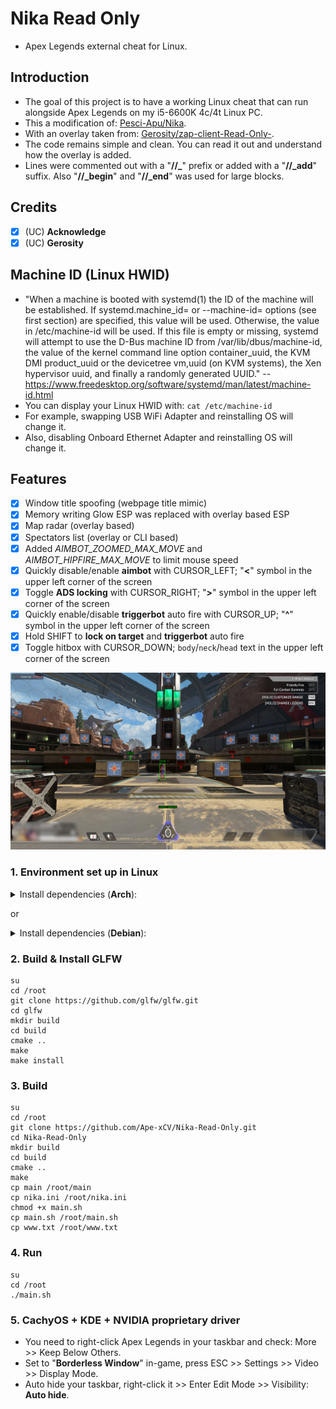 # Nika Read Only

- Apex Legends external cheat for Linux.

## Introduction

- The goal of this project is to have a working Linux cheat that can run alongside Apex Legends on my i5-6600K 4c/4t Linux PC.
- This a modification of: [Pesci-Apu/Nika](https://github.com/Pesci-Apu/Nika).
- With an overlay taken from: [Gerosity/zap-client-Read-Only-](https://github.com/Gerosity/zap-client-Read-Only-).
- The code remains simple and clean. You can read it out and understand how the overlay is added.
- Lines were commented out with a "**//_**" prefix or added with a "**//_add**" suffix. Also "**//_begin**" and "**//_end**" was used for large blocks.

## Credits

- [x] (UC) **Acknowledge**
- [x] (UC) **Gerosity**

## Machine ID (Linux HWID)

- "When a machine is booted with systemd(1) the ID of the machine will be established. If systemd.machine_id= or --machine-id= options (see first section) are specified, this value will be used. Otherwise, the value in /etc/machine-id will be used. If this file is empty or missing, systemd will attempt to use the D-Bus machine ID from /var/lib/dbus/machine-id, the value of the kernel command line option container_uuid, the KVM DMI product_uuid or the devicetree vm,uuid (on KVM systems), the Xen hypervisor uuid, and finally a randomly generated UUID." --https://www.freedesktop.org/software/systemd/man/latest/machine-id.html
- You can display your Linux HWID with: `cat /etc/machine-id`
- For example, swapping USB WiFi Adapter and reinstalling OS will change it.
- Also, disabling Onboard Ethernet Adapter and reinstalling OS will change it.

## Features

* [x] Window title spoofing (webpage title mimic)
* [x] Memory writing Glow ESP was replaced with overlay based ESP
* [x] Map radar (overlay based)
* [x] Spectators list (overlay or CLI based)
* [x] Added _AIMBOT_ZOOMED_MAX_MOVE_ and _AIMBOT_HIPFIRE_MAX_MOVE_ to limit mouse speed
* [x] Quickly disable/enable **aimbot** with CURSOR_LEFT; "**<**" symbol in the upper left corner of the screen
* [x] Toggle **ADS locking** with CURSOR_RIGHT; "**>**" symbol in the upper left corner of the screen
* [x] Quickly enable/disable **triggerbot** auto fire with CURSOR_UP; "**^**" symbol in the upper left corner of the screen
* [x] Hold SHIFT to **lock on target** and **triggerbot** auto fire
* [x] Toggle hitbox with CURSOR_DOWN; `body`/`neck`/`head` text in the upper left corner of the screen

![Screenshot.jpg](Screenshot.jpg)

### 1. Environment set up in Linux

<details>
<summary>Install dependencies (<b>Arch</b>):</summary>

    sudo pacman -Sy libudev0 cmake xorg-server git base-devel libx11 libxtst
</details>

or

<details>
<summary>Install dependencies (<b>Debian</b>):</summary>

    sudo apt-get install -y libudev-dev
    sudo apt install cmake xorg-dev libglu1-mesa-dev libxrandr-dev libxinerama-dev libxcursor-dev libxi-dev
    sudo apt install -y libudev-dev libglu1-mesa-dev libxkbcommon-dev libwayland-dev git cmake g++ gcc libinput-dev libsoil-dev
    sudo apt-get install build-essential
    sudo apt-get install libx11-dev
    sudo apt-get install libxtst-dev
</details>

### 2. Build & Install GLFW

``` shell
su
cd /root
git clone https://github.com/glfw/glfw.git
cd glfw
mkdir build
cd build
cmake ..
make
make install
```

### 3. Build

``` shell
su
cd /root
git clone https://github.com/Ape-xCV/Nika-Read-Only.git
cd Nika-Read-Only
mkdir build
cd build
cmake ..
make
cp main /root/main
cp nika.ini /root/nika.ini
chmod +x main.sh
cp main.sh /root/main.sh
cp www.txt /root/www.txt
```

### 4. Run

``` shell
su
cd /root
./main.sh
```

### 5. CachyOS + KDE + NVIDIA proprietary driver

- You need to right-click Apex Legends in your taskbar and check: More >> Keep Below Others.
- Set to "**Borderless Window**" in-game, press ESC >> Settings >> Video >> Display Mode.
- Auto hide your taskbar, right-click it >> Enter Edit Mode >> Visibility: **Auto hide**.
